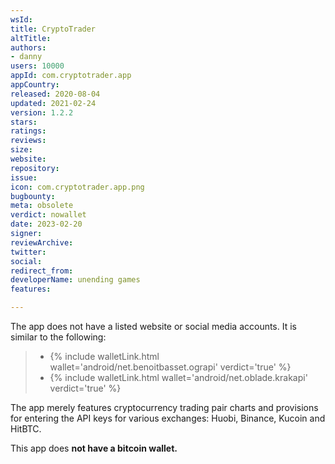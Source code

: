 ```yaml
---
wsId: 
title: CryptoTrader
altTitle: 
authors:
- danny
users: 10000
appId: com.cryptotrader.app
appCountry: 
released: 2020-08-04
updated: 2021-02-24
version: 1.2.2
stars: 
ratings: 
reviews: 
size: 
website: 
repository: 
issue: 
icon: com.cryptotrader.app.png
bugbounty: 
meta: obsolete
verdict: nowallet
date: 2023-02-20
signer: 
reviewArchive: 
twitter: 
social: 
redirect_from: 
developerName: unending games
features: 

---
```


The app does not have a listed website or social media accounts. It is similar to the following:

> - {% include walletLink.html wallet='android/net.benoitbasset.ograpi' verdict='true' %}<br>
> - {% include walletLink.html wallet='android/net.oblade.krakapi' verdict='true' %}<br>

The app merely features cryptocurrency trading pair charts and provisions for entering the API keys for various exchanges: Huobi, Binance, Kucoin and HitBTC.

This app does **not have a bitcoin wallet.**
